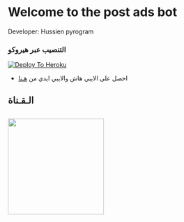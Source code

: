 # Welcome to the post ads bot

Developer: Hussien pyrogram

### التنصيب عبر هيروكو ##
[![Deploy To Heroku](https://www.herokucdn.com/deploy/button.svg)](https://heroku.com/deploy?template=https://github.com/SS7SS/communication)
- احصل على الايبي هاش والايبي ايدي من  [هـنا](https://my.telegram.org/)    

## الـقـناة ##
   <a href="https://t.me/Z_X_M"><img src="https://img.shields.io/badge/Source%20Dev%3F-here-inactive?&style=plastic?&logo=telegram" width=220px></a></p>
 - 
